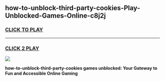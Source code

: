 
## how-to-unblock-third-party-cookies-Play-Unblocked-Games-Online-c8j2j
<h3>
<a href="https://premium76.site?title=how-to-unblock-third-party-cookies&ref=25A">CLICK TO PLAY</a></h3>
<hr>

<h3>
<a href="https://premium76.site?title=how-to-unblock-third-party-cookies&ref=25A">CLICK 2 PLAY</a>
  
</h3>

<a href="https://premium76.site?title=how-to-unblock-third-party-cookies&ref=25A"><img src="https://clearcache.store/games.png"></a>


**how-to-unblock-third-party-cookies games unblocked: Your Gateway to Fun and Accessible Online Gaming**
